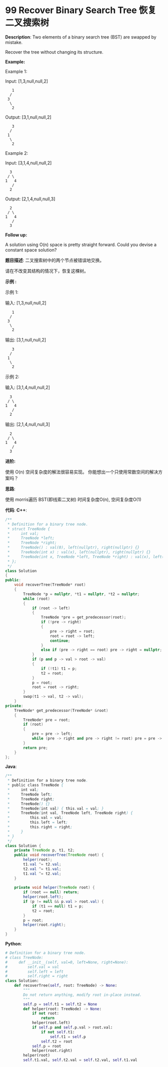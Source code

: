 # 99 Recover Binary Search Tree 恢复二叉搜索树

__Description__:
Two elements of a binary search tree (BST) are swapped by mistake.

Recover the tree without changing its structure.

__Example:__

Example 1:

Input: [1,3,null,null,2]

```text
   1
  /
 3
  \
   2
```

Output: [3,1,null,null,2]

```text
   3
  /
 1
  \
   2
```

Example 2:

Input: [3,1,4,null,null,2]

```text
  3
 / \
1   4
   /
  2
```

Output: [2,1,4,null,null,3]

```text
  2
 / \
1   4
   /
  3
```

__Follow up:__

A solution using O(n) space is pretty straight forward.
Could you devise a constant space solution?

__题目描述__:
二叉搜索树中的两个节点被错误地交换。

请在不改变其结构的情况下，恢复这棵树。

__示例 :__

示例 1:

输入: [1,3,null,null,2]

```text
   1
  /
 3
  \
   2
```

输出: [3,1,null,null,2]

```text
   3
  /
 1
  \
   2
```

示例 2:

输入: [3,1,4,null,null,2]

```text
  3
 / \
1   4
   /
  2
```

输出: [2,1,4,null,null,3]

```text
  2
 / \
1   4
   /
  3
```

__进阶:__

使用 O(n) 空间复杂度的解法很容易实现。
你能想出一个只使用常数空间的解决方案吗？

__思路__:

使用 morris遍历 BST(即线索二叉树)
时间复杂度O(n), 空间复杂度O(1)

__代码__:
__C++__:

```C++
/**
 * Definition for a binary tree node.
 * struct TreeNode {
 *     int val;
 *     TreeNode *left;
 *     TreeNode *right;
 *     TreeNode() : val(0), left(nullptr), right(nullptr) {}
 *     TreeNode(int x) : val(x), left(nullptr), right(nullptr) {}
 *     TreeNode(int x, TreeNode *left, TreeNode *right) : val(x), left(left), right(right) {}
 * };
 */
class Solution 
{
public:
    void recoverTree(TreeNode* root) 
    {
        TreeNode *p = nullptr, *t1 = nullptr, *t2 = nullptr;
        while (root)
        {
            if (root -> left)
            {
                TreeNode *pre = get_predecessor(root);
                if (!pre -> right)
                {
                    pre -> right = root;
                    root = root -> left;
                    continue;
                }
                else if (pre -> right == root) pre -> right = nullptr;
            }
            if (p and p -> val > root -> val)
            {
                if (!t1) t1 = p;
                t2 = root;
            }
            p = root;
            root = root -> right;
        }
        swap(t1 -> val, t2 -> val);
    }
private:
    TreeNode* get_predecessor(TreeNode* &root)
    {
        TreeNode* pre = root;
        if (root)
        {
            pre = pre -> left;
            while (pre -> right and pre -> right != root) pre = pre -> right;
        }
        return pre;
    }
};
```

__Java__:

```Java
/**
 * Definition for a binary tree node.
 * public class TreeNode {
 *     int val;
 *     TreeNode left;
 *     TreeNode right;
 *     TreeNode() {}
 *     TreeNode(int val) { this.val = val; }
 *     TreeNode(int val, TreeNode left, TreeNode right) {
 *         this.val = val;
 *         this.left = left;
 *         this.right = right;
 *     }
 * }
 */
class Solution {
    private TreeNode p, t1, t2;
    public void recoverTree(TreeNode root) {
        helper(root);
        t1.val ^= t2.val;
        t2.val ^= t1.val;
        t1.val ^= t2.val;
    }
    
    private void helper(TreeNode root) {
        if (root == null) return;
        helper(root.left);
        if (p != null && p.val > root.val) {
            if (t1 == null) t1 = p;
            t2 = root;
        }
        p = root;
        helper(root.right);
    }
}
```

__Python__:

```Python
# Definition for a binary tree node.
# class TreeNode:
#     def __init__(self, val=0, left=None, right=None):
#         self.val = val
#         self.left = left
#         self.right = right
class Solution:
    def recoverTree(self, root: TreeNode) -> None:
        """
        Do not return anything, modify root in-place instead.
        """
        self.p = self.t1 = self.t2 = None
        def helper(root: TreeNode) -> None:
            if not root:
                return
            helper(root.left)
            if self.p and self.p.val > root.val:
                if not self.t1:
                    self.t1 = self.p
                self.t2 = root
            self.p = root
            helper(root.right)
        helper(root)
        self.t1.val, self.t2.val = self.t2.val, self.t1.val
```
